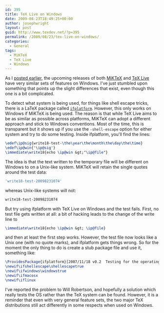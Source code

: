 ```yaml
---
id: 395
title: TeX Live on Windows
date: 2009-08-23T18:49:25+00:00
author: josephwright
layout: post
guid: http://www.texdev.net/?p=395
permalink: /2009/08/23/tex-live-on-windows/
categories:
  - General
tags:
  - MiKTeX
  - TeX Live
  - Windows
---
```

As I [posted earlier](/2009/08/02/testing-miktex-2-8-and-tex-live-2009/), the upcoming releases of both [MiKTeX](https://www.miktex.org/) and [TeX Live](https://tug.org/texlive/) have very similar sets of features on Windows. I've just stumbled upon something that points up the slight differences that exist, even though this one is a bit complicated.

To detect what system is being used, for things like shell escape tricks, there is a LaTeX package called [`ifplatform`](https://ctan.org/pkg/ifplatform). However, this only works on Windows if MiKTeX is being used. The reason is that while TeX Live aims to be as similar as possible across platforms, MiKTeX can adopt a different approach and stick to Windows conventions. Most of the time, this is transparent but it shows up if you use the `-shell-escape` option for either system and try to do some testing. Inside ifplatform, you'll find the lines:

```latex
\edef\ip@sig{write18-test-\the\year\the\month\the\day\the\time}
\edef\ip@win{'\ip@sig'}
\immediate\write18{echo \ip@win &gt;"\ip@file"}
```

The idea is that the text written to the temporary file will be different on Windows to on a Unix-like system. MiKTeX will retain the single quotes around the test data:

```bash
'write18-test-20098231074'
```

whereas Unix-like systems will not:

```bash
write18-test-20098231074
```

But try using ifplatform with TeX Live on Windows and the test fails. First, no test file gets written at all: a bit of hacking leads to the change of the write line to

```latex
\immediate\write18{echo \ip@win &gt; \ip@file}
```

and then at least the first step works. However, the test file now looks like a Unix one (with no quote marks), and ifplatform gets things wrong. So for the moment the only thing to do is create a stub package file and use it, something like:

```latex
\ProvidesPackage{ifplatform}[2007/11/18 v0.2  Testing for the operating system]
\newif\ifshellescape\shellescapetrue
\newif\ifwindows\windowstrue
\newif\ifmacosx
\newif\iflinux
```

I've reported the problem to Will Robertson, and hopefully a solution which really tests the OS rather than the TeX system can be found. However, it is a reminder that even with very general feature sets, the two major TeX distributions still act differently in some respects when used on Windows.
